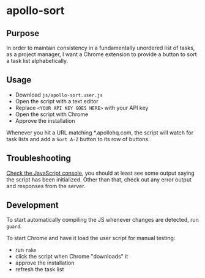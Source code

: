# apollo-sort

## Purpose

In order to maintain consistency in a fundamentally unordered list of tasks, as a project manager, I want a Chrome extension to provide a button to sort a task list alphabetically.

## Usage

* Download `js/apollo-sort.user.js`
* Open the script with a text editor
* Replace `<YOUR API KEY GOES HERE>` with your API key
* Open the script with Chrome
* Approve the installation

Whenever you hit a URL matching *.apollohq.com, the script will watch for task lists and add a `Sort A-Z` button to its row of buttons.

## Troubleshooting

[Check the JavaScript console](https://developers.google.com/chrome-developer-tools/docs/console), you should at least see some output saying the script has been initialized. Other than that, check out any error output and responses from the server.

## Development

To start automatically compiling the JS whenever changes are detected, run `guard`.

To start Chrome and have it load the user script for manual testing:

* run `rake`
* click the script when Chrome "downloads" it
* approve the installation
* refresh the task list
